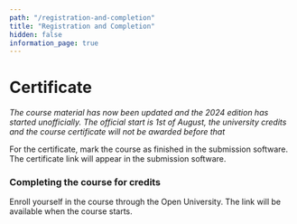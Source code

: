 ```yaml
---
path: "/registration-and-completion"
title: "Registration and Completion"
hidden: false
information_page: true
---
```


# Certificate #

_The course material has now been updated and the 2024 edition has started unofficially. The official start is 1st of August, the university credits and the course certificate will not be awarded before that_

For the certificate, mark the course as finished in the submission software. The certificate link will appear in the submission software.

### Completing the course for credits ###

Enroll yourself in the course through the Open University. The link will be available when the course starts.
